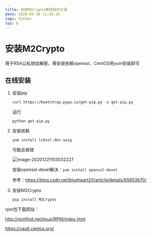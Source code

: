 ```yaml
---
title: 安装M2Crypto模块踩坑记录
date: 2020-09-30 11:26:15
tags: Python
top: 0
---
```


# 安装M2Crypto

用于RSA公私钥加解密，需安装依赖openssl，CentOS用yum安装即可

## 在线安装

1. 安装pip

   `curl https://bootstrap.pypa.io/get-pip.py -o get-pip.py`

   运行

   `python get-pip.py`

   <!-- more -->

2. 安装依赖

   `yum install libssl-dev swig`

   可能会报错

   ![image-20201221103032227](https://tupian-1300728887.cos.ap-chengdu.myqcloud.com/error_no_openssl.png)

   安装openssl-devel解决：`yum install openssl-devel`

   参考：https://blog.csdn.net/blueheart20/article/details/65653670/

3. 安装M2Crypto

   `pip install M2Crypto`



rpm包下载网站：

http://rpmfind.net/linux/RPM/index.html

https://vault.centos.org/
